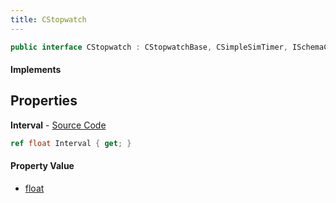 ```yaml
---
title: CStopwatch
---
```


```csharp
public interface CStopwatch : CStopwatchBase, CSimpleSimTimer, ISchemaClass<CSimpleSimTimer>, ISchemaClass<CStopwatchBase>, ISchemaClass<CStopwatch>, ISchemaField, ISchemaClass, INativeHandle
```

#### Implements

## Properties

**Interval** - [Source Code](https://github.com/swiftly-solution/swiftlys2/blob/master/managed/src/SwiftlyS2.Generated/Schemas/Interfaces/CStopwatch.cs#L16)

```csharp
ref float Interval { get; }
```

#### Property Value

- [float](https://learn.microsoft.com/dotnet/api/system.single)

